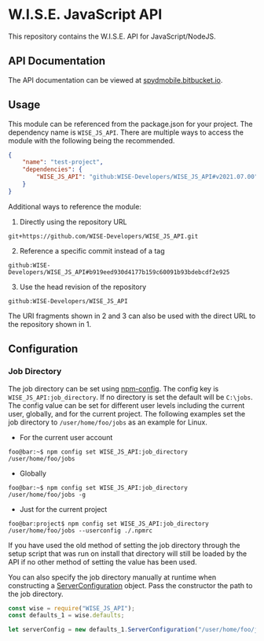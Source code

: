 # W.I.S.E. JavaScript API #

This repository contains the W.I.S.E. API for JavaScript/NodeJS.

## API Documentation

The API documentation can be viewed at [spydmobile.bitbucket.io](https://spydmobile.bitbucket.io/psaas_js/).

## Usage

This module can be referenced from the package.json for your project. The dependency name is `WISE_JS_API`. There are multiple ways to access the module with the following being the recommended.

```json
{
    "name": "test-project",
    "dependencies": {
        "WISE_JS_API": "github:WISE-Developers/WISE_JS_API#v2021.07.00"
    }
}
```

Additional ways to reference the module:

1) Directly using the repository URL
```
git+https://github.com/WISE-Developers/WISE_JS_API.git
```

2) Reference a specific commit instead of a tag
```
github:WISE-Developers/WISE_JS_API#b919eed930d4177b159c60091b93bdebcdf2e925
```

3) Use the head revision of the repository
```
github:WISE-Developers/WISE_JS_API
```

The URI fragments shown in 2 and 3 can also be used with the direct URL to the repository shown in 1.

## Configuration

### Job Directory

The job directory can be set using [npm-config](https://docs.npmjs.com/cli-commands/config.html). The config key is `WISE_JS_API:job_directory`. If no directory is set the default will be `C:\jobs`. The config value can be set for different user levels including the current user, globally, and for the current project. The following examples set the job directory to `/user/home/foo/jobs` as an example for Linux.

- For the current user account
```console
foo@bar:~$ npm config set WISE_JS_API:job_directory /user/home/foo/jobs
```

- Globally
```console
foo@bar:~$ npm config set WISE_JS_API:job_directory /user/home/foo/jobs -g
```

- Just for the current project
```console
foo@bar:project$ npm config set WISE_JS_API:job_directory /user/home/foo/jobs --userconfig ./.npmrc
```

If you have used the old method of setting the job directory through the setup script that was run on install that directory will still be loaded by the API if no other method of setting the value has been used.

You can also specify the job directory manually at runtime when constructing a [ServerConfiguration](https://spydmobile.bitbucket.io/psaas_js/classes/_defaults_.serverconfiguration.html) object. Pass the constructor the path to the job directory.

```javascript
const wise = require("WISE_JS_API");
const defaults_1 = wise.defaults;

let serverConfig = new defaults_1.ServerConfiguration("/user/home/foo/jobs");
```
